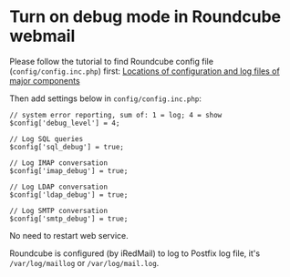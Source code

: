 # Turn on debug mode in Roundcube webmail

Please follow the tutorial to find Roundcube config file
(`config/config.inc.php`) first: 
[Locations of configuration and log files of major components](./file.locations.html#roundcube-webmail)

Then add settings below in `config/config.inc.php`:

```
// system error reporting, sum of: 1 = log; 4 = show
$config['debug_level'] = 4;

// Log SQL queries
$config['sql_debug'] = true;

// Log IMAP conversation
$config['imap_debug'] = true;

// Log LDAP conversation
$config['ldap_debug'] = true;

// Log SMTP conversation
$config['smtp_debug'] = true;
```

No need to restart web service.

Roundcube is configured (by iRedMail) to log to Postfix log file, it's
`/var/log/maillog` or `/var/log/mail.log`.
